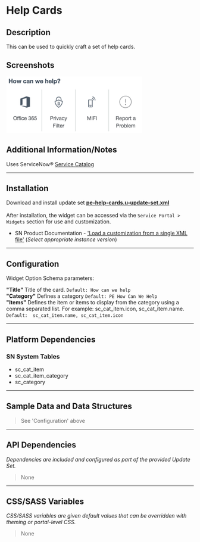 # Help Cards

## Description

This can be used to quickly craft a set of help cards.

## Screenshots
![](../images/pe-help-cards-1.png)

## Additional Information/Notes

Uses ServiceNow® [Service Catalog](https://docs.servicenow.com/bundle/istanbul-it-service-management/page/product/service-catalog-management/concept/c_ServiceCatalogManagement.html)

---

## Installation

Download and install update set **[pe-help-cards.u-update-set.xml](pe-help-cards.u-update-set.xml)** <br/><br/>
After installation, the widget can be accessed via the `Service Portal > Widgets` section for use and customization.<br/>
* SN Product Documentation - ['Load a customization from a single XML file'](https://docs.servicenow.com/search?q=Load+a+customization+from+a+single+XML+file)   (<i>Select appropriate instance version</i>)

---

## Configuration

Widget Option Schema parameters:

**"Title"** Title of the card. `Default: How can we help`<br/>
**"Category"** Defines a category  `Default: PE How Can We Help`<br/>
**"Items"** Defines the item or items to display from the category using a comma separated list. For example: sc_cat_item.icon, sc_cat_item.name.  `Default:  sc_cat_item.name, sc_cat_item.icon`<br/>

---

## Platform Dependencies

### SN System Tables
* sc_cat_item
* sc_cat_item_category
* sc_category

---

## Sample Data and Data Structures

> See 'Configuration' above

---

## API Dependencies

<i>Dependencies are included and configured as part of the provided Update Set.</i>
> None

---

## CSS/SASS Variables

_CSS/SASS variables are given default values that can be overridden with theming or portal-level CSS._
> None